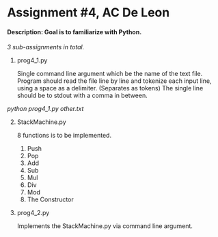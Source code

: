 # Assignment #4, AC De Leon

#### Description: Goal is to familiarize with Python.

*3 sub-assignments in total.*

1. prog4_1.py

     Single command line argument which be the name of the text file. Program should read the file line by line and tokenize each input line, using a space as a delimiter. (Separates as tokens) The single line should be to stdout with a comma in between.

*python prog4_1.py other.txt*

2. StackMachine.py

    8 functions is to be implemented.
    1) Push
    2) Pop
    3) Add
    4) Sub
    5) Mul
    6) Div
    7) Mod
    8) The Constructor

3. prog4_2.py

    Implements the StackMachine.py via command line argument.
    



